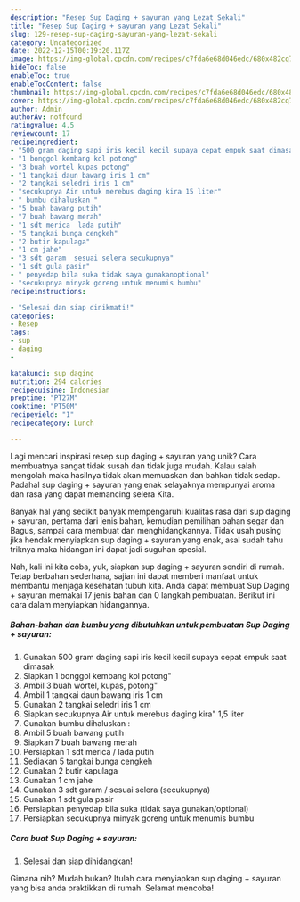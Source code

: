 ```yaml
---
description: "Resep Sup Daging + sayuran yang Lezat Sekali"
title: "Resep Sup Daging + sayuran yang Lezat Sekali"
slug: 129-resep-sup-daging-sayuran-yang-lezat-sekali
category: Uncategorized
date: 2022-12-15T00:19:20.117Z
image: https://img-global.cpcdn.com/recipes/c7fda6e68d046edc/680x482cq70/sup-daging-sayuran-foto-resep-utama.jpg
hideToc: false
enableToc: true
enableTocContent: false
thumbnail: https://img-global.cpcdn.com/recipes/c7fda6e68d046edc/680x482cq70/sup-daging-sayuran-foto-resep-utama.jpg
cover: https://img-global.cpcdn.com/recipes/c7fda6e68d046edc/680x482cq70/sup-daging-sayuran-foto-resep-utama.jpg
author: Admin
authorAv: notfound
ratingvalue: 4.5
reviewcount: 17
recipeingredient:
- "500 gram daging sapi iris kecil kecil supaya cepat empuk saat dimasak"
- "1 bonggol kembang kol potong"
- "3 buah wortel kupas potong"
- "1 tangkai daun bawang iris 1 cm"
- "2 tangkai seledri iris 1 cm"
- "secukupnya Air untuk merebus daging kira 15 liter"
- " bumbu dihaluskan "
- "5 buah bawang putih"
- "7 buah bawang merah"
- "1 sdt merica  lada putih"
- "5 tangkai bunga cengkeh"
- "2 butir kapulaga"
- "1 cm jahe"
- "3 sdt garam  sesuai selera secukupnya"
- "1 sdt gula pasir"
- " penyedap bila suka tidak saya gunakanoptional"
- "secukupnya minyak goreng untuk menumis bumbu"
recipeinstructions:

- "Selesai dan siap dinikmati!"
categories:
- Resep
tags:
- sup
- daging
- 

katakunci: sup daging  
nutrition: 294 calories
recipecuisine: Indonesian
preptime: "PT27M"
cooktime: "PT50M"
recipeyield: "1"
recipecategory: Lunch

---
```





Lagi mencari inspirasi resep sup daging + sayuran yang unik? Cara membuatnya sangat tidak susah dan tidak juga mudah. Kalau salah mengolah maka hasilnya tidak akan memuaskan dan bahkan tidak sedap. Padahal sup daging + sayuran yang enak selayaknya mempunyai aroma dan rasa yang dapat memancing selera Kita.





Banyak hal yang sedikit banyak mempengaruhi kualitas rasa dari sup daging + sayuran, pertama dari jenis bahan, kemudian pemilihan bahan segar dan Bagus, sampai cara membuat dan menghidangkannya. Tidak usah pusing jika hendak menyiapkan sup daging + sayuran yang enak,      asal sudah tahu triknya maka hidangan ini dapat jadi suguhan spesial.





















Nah, kali ini kita coba, yuk, siapkan sup daging + sayuran sendiri di rumah. Tetap berbahan sederhana, sajian ini dapat memberi manfaat untuk membantu menjaga kesehatan tubuh kita. Anda dapat membuat Sup Daging + sayuran memakai 17 jenis bahan dan 0 langkah pembuatan. Berikut ini cara dalam menyiapkan hidangannya.

<!--inarticleads1-->

##### Bahan-bahan dan bumbu yang dibutuhkan untuk pembuatan Sup Daging + sayuran:

1. Gunakan 500 gram daging sapi iris kecil kecil supaya cepat empuk saat dimasak
1. Siapkan 1 bonggol kembang kol potong&#34;
1. Ambil 3 buah wortel, kupas, potong&#34;
1. Ambil 1 tangkai daun bawang iris 1 cm
1. Gunakan 2 tangkai seledri iris 1 cm
1. Siapkan secukupnya Air untuk merebus daging kira&#34; 1,5 liter
1. Gunakan  bumbu dihaluskan :
1. Ambil 5 buah bawang putih
1. Siapkan 7 buah bawang merah
1. Persiapkan 1 sdt merica / lada putih
1. Sediakan 5 tangkai bunga cengkeh
1. Gunakan 2 butir kapulaga
1. Gunakan 1 cm jahe
1. Gunakan 3 sdt garam / sesuai selera (secukupnya)
1. Gunakan 1 sdt gula pasir
1. Persiapkan  penyedap bila suka (tidak saya gunakan/optional)
1. Persiapkan secukupnya minyak goreng untuk menumis bumbu




<!--inarticleads2-->

##### Cara buat Sup Daging + sayuran:


1. Selesai dan siap dihidangkan!



Gimana nih? Mudah bukan? Itulah cara menyiapkan sup daging + sayuran yang bisa anda praktikkan di rumah. Selamat mencoba!
